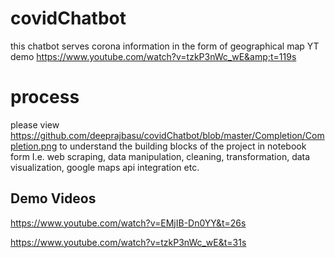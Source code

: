 # covidChatbot
this chatbot serves corona information in the form of geographical map YT demo https://www.youtube.com/watch?v=tzkP3nWc_wE&amp;t=119s

# process 
please view https://github.com/deeprajbasu/covidChatbot/blob/master/Completion/Completion.png to understand the building blocks of the project in notebook form
I.e. web scraping, data manipulation, cleaning, transformation,  data visualization,  google maps api integration etc.

## Demo Videos
https://www.youtube.com/watch?v=EMjIB-Dn0YY&t=26s

https://www.youtube.com/watch?v=tzkP3nWc_wE&t=31s
